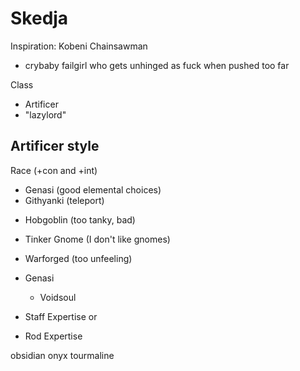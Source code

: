 # Skedja
Inspiration: Kobeni Chainsawman
- crybaby failgirl who gets unhinged as fuck when pushed too far

Class
- Artificer
- "lazylord"

## Artificer style
Race (+con and +int)
* Genasi (good elemental choices)
* Githyanki (teleport)
- Hobgoblin (too tanky, bad)
- Tinker Gnome (I don't like gnomes)
- Warforged (too unfeeling)

- Genasi
    - Voidsoul

- Staff Expertise
or
- Rod Expertise


obsidian
onyx
tourmaline
